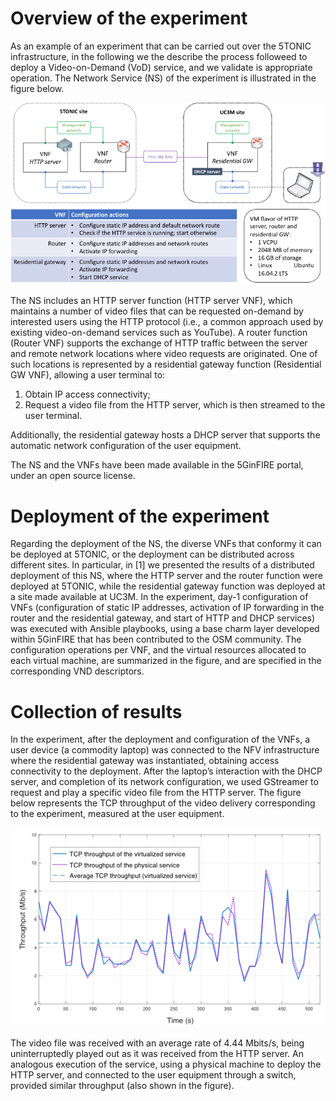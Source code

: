 <!-- TITLE: Example: deployment of VoD service at 5TONIC -->

# Overview of the experiment
As an example of an experiment that can be carried out over the 5TONIC infrastructure, in the following we the describe the process followeed to deploy a Video-on-Demand (VoD) service, and we validate is appropriate operation. The Network Service (NS) of the experiment is illustrated in the figure below.

![Vod Ns](/uploads/5-tonic/vod-ns.png "Vod Ns")

The NS includes an HTTP server function (HTTP server VNF), which maintains a number of video files that can be requested on-demand by interested users using the HTTP protocol (i.e., a common approach used by existing video-on-demand services such as YouTube). A router function (Router VNF) supports the exchange of HTTP traffic between the server and remote network locations where video requests are originated. One of such locations is represented by a residential gateway function (Residential GW VNF), allowing a user terminal to: 

1) Obtain IP access connectivity; 
2) Request a video file from the HTTP server, which is then streamed to the user terminal. 

Additionally, the residential gateway hosts a DHCP server that supports the automatic network configuration of the user equipment. 

The NS and the VNFs have been made available in the 5GinFIRE portal, under an open source license.

# Deployment of the experiment
Regarding the deployment of the NS, the diverse VNFs that conformy it can be deployed at 5TONIC, or the deployment can be distributed across different sites. In particular, in [1] we presented the results of a distributed deployment of this NS, where the HTTP server and the router function were deployed at 5TONIC, while the residential gateway function was deployed at a site made available at UC3M. In the experiment, day-1 configuration of VNFs (configuration of static IP addresses, activation of  IP forwarding in the router and the residential gateway, and start of HTTP and DHCP services) was executed with Ansible playbooks, using a base charm layer developed within 5GinFIRE that has been contributed to the OSM community. The configuration operations per VNF, and the virtual resources allocated to each virtual machine, are summarized in the figure, and are specified in the corresponding VND descriptors.

# Collection of results
In the experiment, after the deployment and configuration of the VNFs, a user device (a commodity laptop) was connected to the NFV infrastructure where the residential gateway was instantiated, obtaining access connectivity to the deployment. After the laptop’s interaction with the DHCP server, and completion of its network configuration, we used GStreamer to request and play a specific video file from the HTTP server. The figure below represents the TCP throughput of the video delivery corresponding to the experiment, measured at the user equipment. 

![Vodthroughput](/uploads/5-tonic/vodthroughput.png "Vodthroughput")

The video file was received with an average rate of 4.44 Mbits/s, being uninterruptedly played out as it was received from the HTTP server. An analogous execution of the service, using a physical machine to deploy the HTTP server, and connected to the user equipment through a switch, provided similar throughput (also shown in the figure).
